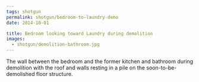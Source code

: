 ```yaml
---
tags: shotgun
permalink: shotgun/bedroom-to-laundry-demo
date: 2014-10-01

title: Bedroom looking toward Laundry during demolition
images:
  - shotgun/demolition-bathroom.jpg
---
```

The wall between the bedroom and the former kitchen and bathroom during demolition with the roof and walls resting in a pile on the soon-to-be-demolished floor structure.